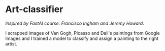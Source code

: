 # Art-classifier
*Inspired by FastAI course: Francisco Ingham and Jeremy Howard.*

I scrapped images of Van Gogh, Picasso and Dali's paintings from Google Images and I trained a model to classify and assign a painting to the right artist.
